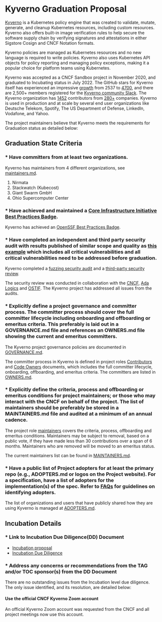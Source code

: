 # Kyverno Graduation Proposal

[Kyverno](https://kyverno.io/) is a Kubernetes policy engine that was created to validate, mutate, generate, and cleanup  Kubernetes resources, including custom resources. Kyverno also offers built-in image verification rules to help secure the software supply chain by verifying signatures and attestations in either Sigstore Cosign and CNCF Notation formats. 

Kyverno policies are managed as Kubernetes resources and no new language is required to write policies. Kyverno also uses Kubernetes API objects for policy reporting and managing policy exceptions, making it a popular choice for platform teams using Kubernetes.

Kyverno was accepted as a CNCF Sandbox project in November 2020, and graduated to Incubating status in July 2022. The GitHub stars for Kyverno itself has experienced an impressive [growth](https://kyverno.devstats.cncf.io/d/81/community-health?orgId=1&var-repo_name=Kyverno&var-metric=Stargazers&var-table=swatchers&var-pref=&var-met1=watch&var-met2=watch&from=1656604800000&to=now) from 2537 to [4700](https://github.com/kyverno/kyverno), and there are 2,500+ members registered for the [Kyverno community Slack](https://main.kyverno.io/community/#slack-channel). The Kyverno organization has [1452](https://kyverno.devstats.cncf.io/d/18/overall-project-statistics-table?orgId=1&var-period_name=Last%20decade&var-repogroup_name=All) contributors from [280+](https://kyverno.devstats.cncf.io/d/5/companies-table?orgId=1&var-period_name=Last%20decade&var-metric=contributions) companies. Kyverno is used in production and at scale by several end user organizations like Deutsche Telekom, Spotify, The US Department of Defense, LinkedIn, Vodafone, and Yahoo.

The project maintainers believe that Kyverno meets the requirements for Graduation status as detailed below:

## Graduation State Criteria

### * Have committers from at least two organizations.

Kyverno has maintainers from 4 different organizations, see [maintainers.md](https://github.com/kyverno/kyverno/blob/main/MAINTAINERS.md).

1. Nirmata
2. Stackwatch (Kubecost)
3. Giant Swarm GmbH
4. Ohio Supercomputer Center

### * Have achieved and maintained a [Core Infrastructure Initiative Best Practices Badge](https://bestpractices.coreinfrastructure.org/).

Kyverno has achieved an [OpenSSF Best Practices Badge](https://www.bestpractices.dev/en/projects/5327).

### * Have completed an independent and third party security audit with results published of similar scope and quality as [this example](https://github.com/envoyproxy/envoy#security-audit) which includes all critical vulnerabilities and all critical vulnerabilities need to be addressed before graduation.

Kyverno completed a [fuzzing security audit](https://kyverno.io/blog/2023/09/06/kyverno-completes-fuzzing-security-audit/) and a [third-party security review](https://kyverno.io/blog/2023/11/28/kyverno-completes-third-party-security-audit/). 

The security review was conducted in collaboration with the [CNCF](https://www.cncf.io/), [Ada Logics](https://adalogics.com/) and [OSTIF](https://ostif.org/). The Kyverno project has addressed all issues from the audits.

### * Explicitly define a project governance and committer process. The committer process should cover the full committer lifecycle including onboarding and offboarding or emeritus criteria. This preferably is laid out in a GOVERNANCE.md file and references an OWNERS.md file showing the current and emeritus committers.

The Kyverno project governance policies are documented in [GOVERNANCE.md](https://github.com/kyverno/kyverno/blob/main/GOVERNANCE.md).

The committer process in Kyverno is defined in project roles [Contributors](https://main.kyverno.io/community/#contributors) and [Code Owners](https://main.kyverno.io/community/#code-owners) documents, which includes the full committer lifecycle, onboarding, offboarding, and emeritus criteria. The committers are listed in [OWNERS.md](https://github.com/kyverno/kyverno/blob/main/OWNERS.md).

### * Explicitly define the criteria, process and offboarding or emeritus conditions for project maintainers; or those who may interact with the CNCF on behalf of the project. The list of maintainers should be preferably be stored in a MAINTAINERS.md file and audited at a minimum of an annual cadence.

The project role [maintainers](https://main.kyverno.io/community/#maintainers) covers the criteria, process, offboarding and emeritus conditions. Maintainers may be subject to removal, based on a public vote, if they have made less than 30 contributions over a span of 6 months. Maintainers who are removed will be moved to an emeritus status.

The current maintainers list can be found in [MAINTAINERS.md](https://github.com/kyverno/kyverno/blob/main/MAINTAINERS.md).

### * Have a public list of Project adopters for at least the primary repo (e.g., ADOPTERS.md or logos on the Project website). For a specification, have a list of adopters for the implementation(s) of the spec. Refer to [FAQs](https://github.com/cncf/toc/blob/main/FAQ.md#what-is-the-definition-of-an-adopter) for guidelines on identifying adopters.

The list of organizations and users that have publicly shared how they are using Kyverno is managed at [ADOPTERS.md](https://github.com/kyverno/kyverno/blob/main/ADOPTERS.md).

## Incubation Details

### * Link to Incubation Due Diligence(DD) Document

* [Incubation proposal](https://github.com/cncf/toc/pull/784)
* [Incubation Due Diligence](https://docs.google.com/document/d/18dWgOd2MUQz3RXI1R9vKntL3ULyZhOD1HEtijGOeaWg/edit#heading=h.amgfsmvtn6jy)

### * Address any concerns or recommendations from the TAG and/or TOC sponsor(s) from the DD Document

There are no outstanding issues from the Incubation level due diligence. The only issue identified, and its resolution, are detailed below:

#### Use the official CNCF Kyverno Zoom account 

An official Kyverno Zoom account was requested from the CNCF and all project meetings now use this account.

